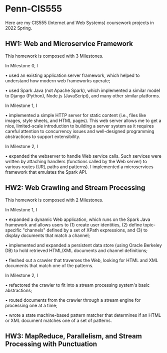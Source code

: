 # Penn-CIS555
Here are my CIS555 (Internet and Web Systems) coursework projects in 2022 Spring.

## HW1: Web and Microservice Framework

This homework is composed with 3 Milestones.

In Milestone 0, I

• used an existing application server framework, which helped to understand how modern web frameworks operate;

• used Spark Java (not Apache Spark), which implemented a similar model to Django (Python), Node.js (JavaScript), and many
other similar platforms.

In Milestone 1, I

• implemented a simple HTTP server for static content (i.e., files like images, style
sheets, and HTML pages).
This web server allows me to get a nice, limited-scale introduction to
building a server system as it requires careful attention to concurrency issues and well-designed
programming abstractions to support extensibility.

In Milestone 2, I

• expanded the webserver to handle Web service calls.
Such services were written by attaching handlers (functions called by the Web server) to various routes (URL paths and patterns).
I implemented a microservices framework that emulates the Spark API.

## HW2: Web Crawling and Stream Processing

This homework is composed with 2 Milestones.

In Milestone 1, I

• expanded a dynamic Web application, which runs on the Spark Java framework and allows users to (1) create user identities, (2) define topic-specific "channels" defined by a set of XPath expressions, and (3) to display documents that match a channel;

• implemented and expanded a persistent data store (using Oracle Berkeley DB) to hold retrieved HTML/XML documents and channel definitions;

• fleshed out a crawler that traverses the Web, looking for HTML and XML documents that match one of the patterns.

In Milestone 2, I

• refactored the crawler to fit into a stream processing system's basic abstractions;

• routed documents from the crawler through a stream engine for processing one at a time;

• wrote a state machine-based pattern matcher that determines if an HTML or XML document
matches one of a set of patterns.

## HW3: MapReduce, Parallelism, and Stream Processing with Punctuation
